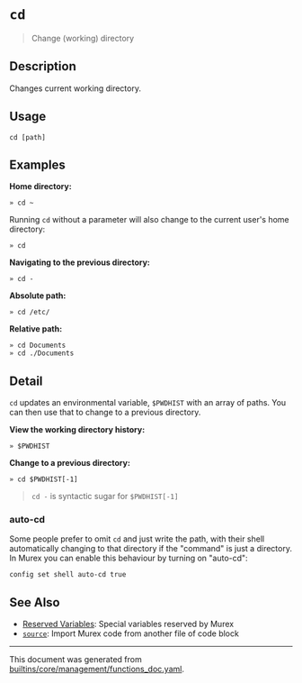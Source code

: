 # `cd`

> Change (working) directory

## Description

Changes current working directory.

## Usage

```
cd [path]
```

## Examples

**Home directory:**

```
» cd ~
```

Running `cd` without a parameter will also change to the current user's home
directory:

```
» cd
```

**Navigating to the previous directory:**

```
» cd -
```

**Absolute path:**

```
» cd /etc/
```

**Relative path:**

```
» cd Documents
» cd ./Documents
```

## Detail

`cd` updates an environmental variable, `$PWDHIST` with an array of paths.
You can then use that to change to a previous directory.

**View the working directory history:**

```
» $PWDHIST
```

**Change to a previous directory:**

```
» cd $PWDHIST[-1]
```

> `cd -` is syntactic sugar for `$PWDHIST[-1]`

### auto-cd

Some people prefer to omit `cd` and just write the path, with their shell
automatically changing to that directory if the "command" is just a directory.
In Murex you can enable this behaviour by turning on "auto-cd":

```
config set shell auto-cd true
```

## See Also

* [Reserved Variables](../user-guide/reserved-vars.md):
  Special variables reserved by Murex
* [`source`](../commands/source.md):
  Import Murex code from another file of code block

<hr/>

This document was generated from [builtins/core/management/functions_doc.yaml](https://github.com/lmorg/murex/blob/master/builtins/core/management/functions_doc.yaml).